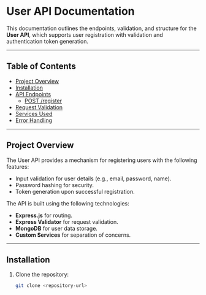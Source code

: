 # User API Documentation

This documentation outlines the endpoints, validation, and structure for the **User API**, which supports user registration with validation and authentication token generation.

---

## **Table of Contents**
- [Project Overview](#project-overview)
- [Installation](#installation)
- [API Endpoints](#api-endpoints)
  - [POST /register](#post-register)
- [Request Validation](#request-validation)
- [Services Used](#services-used)
- [Error Handling](#error-handling)

---

## **Project Overview**

The User API provides a mechanism for registering users with the following features:
- Input validation for user details (e.g., email, password, name).
- Password hashing for security.
- Token generation upon successful registration.

The API is built using the following technologies:
- **Express.js** for routing.
- **Express Validator** for request validation.
- **MongoDB** for user data storage.
- **Custom Services** for separation of concerns.

---

## **Installation**

1. Clone the repository:
   ```bash
   git clone <repository-url>
